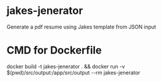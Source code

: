 # jakes-jenerator
Generate a pdf resume using Jakes template from JSON input 


# CMD for Dockerfile
docker build -t jakes-jenerator . && docker run -v $(pwd)/src/output:/app/src/output --rm jakes-jenerator